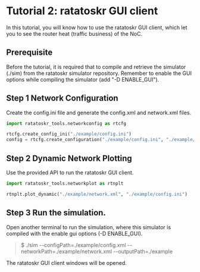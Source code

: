 # Tutorial 2: ratatoskr GUI client

In this tutorial, you will know how to use the ratatoskr GUI client, which let you to see the router heat (traffic business) of the NoC.

## Prerequisite

Before the tutorial, it is required that to compile and retrieve the simulator (./sim) from the ratatoskr simulator repository. Remember to enable the GUI options while compiling the simulator (add "-D ENABLE_GUI").

## Step 1 Network Configuration
Create the config.ini file and generate the config.xml and network.xml files.


```python
import ratatoskr_tools.networkconfig as rtcfg

rtcfg.create_config_ini("./example/config.ini")
config = rtcfg.create_configuration("./example/config.ini", "./example/config.xml", "./example/network.xml")
```

## Step 2 Dynamic Network Plotting

Use the provided API to run the ratatoskr GUI client.


```python
import ratatoskr_tools.networkplot as rtnplt

rtnplt.plot_dynamic("./example/network.xml", "./example/config.ini")
```

## Step 3 Run the simulation.

Open another terminal to run the simulation, where this simulator is compiled with the enable gui options (-D ENABLE_GUI).

> $ ./sim --configPath=./example/config.xml --networkPath=./example/network.xml --outputPath=./example

The ratatoskr GUI client windows will be opened.

